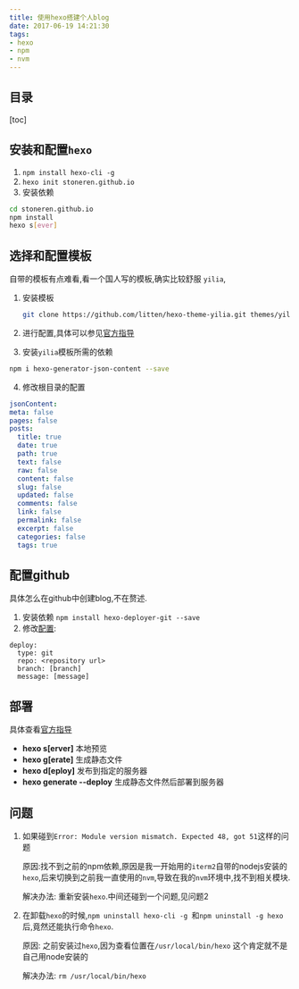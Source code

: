 ```yaml
---
title: 使用hexo搭建个人blog
date: 2017-06-19 14:21:30
tags: 
- hexo
- npm
- nvm
---
```


## 目录

[toc]

## 安装和配置`hexo`

1. `npm install hexo-cli -g`
2. `hexo init stoneren.github.io`
3. 安装依赖

```sh
cd stoneren.github.io
npm install
hexo s[ever]
```

<!-- more -->

## 选择和配置模板

自带的模板有点难看,看一个国人写的模板,确实比较舒服 `yilia`,

1. 安装模板   
   
   ```sh
   git clone https://github.com/litten/hexo-theme-yilia.git themes/yilia --depth=1
   ```
2. 进行配置,具体可以参见[官方指导](https://github.com/litten/hexo-theme-yilia#四配置)
3. 安装`yilia`模板所需的依赖

```sh
npm i hexo-generator-json-content --save
```

4. 修改根目录的配置

```yaml
jsonContent:
meta: false
pages: false
posts:
  title: true
  date: true
  path: true
  text: false
  raw: false
  content: false
  slug: false
  updated: false
  comments: false
  link: false
  permalink: false
  excerpt: false
  categories: false
  tags: true
```

## 配置github

具体怎么在github中创建blog,不在赘述.

1. 安装依赖 `npm install hexo-deployer-git --save`
2. 修改[配置](https://hexo.io/docs/deployment.html):

```
deploy:
  type: git
  repo: <repository url>
  branch: [branch]
  message: [message]
```

## 部署

具体查看[官方指导](https://hexo.io/docs/commands.html)

- **hexo s[erver]** 本地预览
- **hexo g[erate]** 生成静态文件
- **hexo d[eploy]** 发布到指定的服务器
- **hexo generate --deploy** 生成静态文件然后部署到服务器

## 问题

1. 如果碰到`Error: Module version mismatch. Expected 48, got 51`这样的问题    
   
   原因:找不到之前的npm依赖,原因是我一开始用的`iterm2`自带的nodejs安装的`hexo`,后来切换到之前我一直使用的`nvm`,导致在我的`nvm`环境中,找不到相关模块.   
   
   解决办法: 重新安装`hexo`.中间还碰到一个问题,见问题2
2. 在卸载`hexo`的时候,`npm uninstall hexo-cli -g `和`npm uninstall -g hexo`后,竟然还能执行命令`hexo`.   
   
   原因:  之前安装过`hexo`,因为查看位置在`/usr/local/bin/hexo` 这个肯定就不是自己用node安装的
   
   解决办法: `rm /usr/local/bin/hexo`
